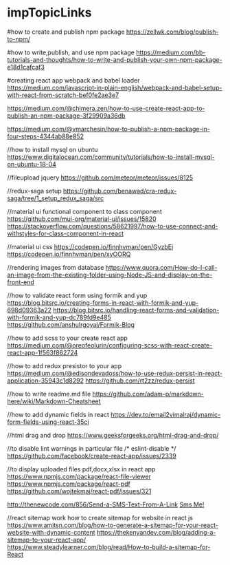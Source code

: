 # impTopicLinks

#how to create and publish npm package
  https://zellwk.com/blog/publish-to-npm/   

#how to write,publish, and use npm package
  https://medium.com/bb-tutorials-and-thoughts/how-to-write-and-publish-your-own-npm-package-e18d1cafcaf3   

#creating react app webpack and babel loader
  https://medium.com/javascript-in-plain-english/webpack-and-babel-setup-with-react-from-scratch-bef0fe2ae3e7    



https://medium.com/@chimera.zen/how-to-use-create-react-app-to-publish-an-npm-package-3f29909a36db

https://medium.com/@vmarchesin/how-to-publish-a-npm-package-in-four-steps-4344ab88e852

//how to install mysql on ubuntu
https://www.digitalocean.com/community/tutorials/how-to-install-mysql-on-ubuntu-18-04

//fileupload jquery
https://github.com/meteor/meteor/issues/8125

//redux-saga setup
https://github.com/benawad/cra-redux-saga/tree/1_setup_redux_saga/src

//material ui functional component to class component
https://github.com/mui-org/material-ui/issues/15820
https://stackoverflow.com/questions/58621997/how-to-use-connect-and-withstyles-for-class-component-in-react

//material ui css
https://codepen.io/finnhvman/pen/GyzbEj
https://codepen.io/finnhvman/pen/xyOORQ

//rendering images from database
https://www.quora.com/How-do-I-call-an-image-from-the-existing-folder-using-Node-JS-and-display-on-the-front-end

//how to validate react form using formik and yup
https://blog.bitsrc.io/creating-forms-in-react-with-formik-and-yup-698d09363a22
https://blog.bitsrc.io/handling-react-forms-and-validation-with-formik-and-yup-dc789fd9e485
https://github.com/anshulrgoyal/Formik-Blog

//how to add scss to your create react app
https://medium.com/@oreofeolurin/configuring-scss-with-react-create-react-app-1f563f862724

//how to add redux presistor to your app
https://medium.com/@edisondevadoss/how-to-use-redux-persist-in-react-application-35943c1d8292
https://github.com/rt2zz/redux-persist

//how to write readme.md file
https://github.com/adam-p/markdown-here/wiki/Markdown-Cheatsheet

//how to add dynamic fields in react 
https://dev.to/email2vimalraj/dynamic-form-fields-using-react-35ci

//html drag and drop
https://www.geeksforgeeks.org/html-drag-and-drop/

//to disable lint warnings in particular file
/* eslint-disable */
https://github.com/facebook/create-react-app/issues/2339

//to display uploaded files pdf,docx,xlsx in react app
https://www.npmjs.com/package/react-file-viewer
https://www.npmjs.com/package/react-pdf
https://github.com/wojtekmaj/react-pdf/issues/321

http://thenewcode.com/856/Send-a-SMS-Text-From-A-Link
<a href="sms:+1-303-499-7111?body=Interested%20in%20your%20product">Sms Me!</a>

//react sitemap work
how to create sitemap for website in react js
https://www.amitsn.com/blog/how-to-generate-a-sitemap-for-your-react-website-with-dynamic-content
https://thekenyandev.com/blog/adding-a-sitemap-to-your-react-app/
https://www.steadylearner.com/blog/read/How-to-build-a-sitemap-for-React
